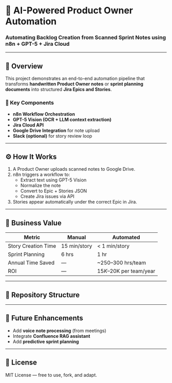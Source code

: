 # 🤖 AI-Powered Product Owner Automation

### Automating Backlog Creation from Scanned Sprint Notes using n8n + GPT-5 + Jira Cloud

---

## 📘 Overview
This project demonstrates an end-to-end automation pipeline that transforms **handwritten Product Owner notes** or **sprint planning documents** into structured **Jira Epics and Stories**.

### 🧩 Key Components
- **n8n Workflow Orchestration**
- **GPT-5 Vision (OCR + LLM context extraction)**
- **Jira Cloud API**
- **Google Drive Integration** for note upload
- **Slack (optional)** for story review loop

---

## ⚙️ How It Works
1. A Product Owner uploads scanned notes to Google Drive.  
2. n8n triggers a workflow to:
   - Extract text using GPT-5 Vision
   - Normalize the note
   - Convert to Epic + Stories JSON
   - Create Jira issues via API  
3. Stories appear automatically under the correct Epic in Jira.

---

## 🚀 Business Value
| Metric | Manual | Automated |
|--------|--------|-----------|
| Story Creation Time | 15 min/story | < 1 min/story |
| Sprint Planning | 6 hrs | 1 hr |
| Annual Time Saved | — | ~250–300 hrs/team |
| ROI | — | $15K–$20K per team/year |

---

## 📂 Repository Structure


---

## 🧠 Future Enhancements
- Add **voice note processing** (from meetings)  
- Integrate **Confluence RAG assistant**  
- Add **predictive sprint planning**

---

## 🪪 License
MIT License — free to use, fork, and adapt.
